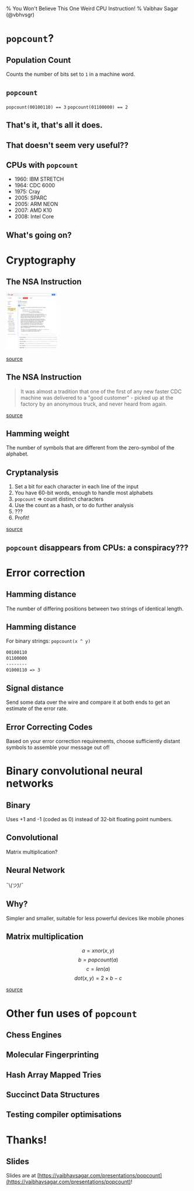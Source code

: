 % You Won't Believe This One Weird CPU Instruction!
% Vaibhav Sagar (@vbhvsgr)

# `popcount`?

## Population Count

Counts the number of bits set to `1` in a machine word.

## `popcount`

`popcount(00100110) == 3`
`popcount(01100000) == 2`

## That's it, that's all it does.

## That doesn't seem very useful??

## CPUs with `popcount`

- 1960: IBM STRETCH
- 1964: CDC 6000
- 1975: Cray
- 2005: SPARC
- 2005: ARM NEON
- 2007: AMD K10
- 2008: Intel Core

## What's going on?

# Cryptography

## The NSA Instruction

<img src="images/the-nsa-instruction.png" style="height: 11em;">

[source](https://groups.google.com/forum/#!msg/comp.arch/UXEi7G6WHuU/Z2z7fC7Xhr8J)

## The NSA Instruction

> It was almost a tradition that one of the first of any new
> faster CDC machine was delivered to a "good customer" - picked
> up at the factory by an anonymous truck, and never heard
> from again.

[source](http://cryptome.org/jya/sadd.htm)

## Hamming weight

The number of symbols that are different from the zero-symbol of the alphabet.

## Cryptanalysis

1. Set a bit for each character in each line of the input
2. You have 60-bit words, enough to handle most alphabets
3. `popcount` => count distinct characters
4. Use the count as a hash, or to do further analysis
5. ???
6. Profit!

[source](http://www.talkchess.com/forum3/viewtopic.php?t=38521)

## `popcount` disappears from CPUs: a conspiracy???

# Error correction

## Hamming distance

The number of differing positions between two strings of identical length.

## Hamming distance

For binary strings: `popcount(x ^ y)`

```
00100110
01100000
--------
01000110 => 3
```

## Signal distance

Send some data over the wire and compare it at both ends to get an estimate of
the error rate.

## Error Correcting Codes

Based on your error correction requirements, choose sufficiently distant
symbols to assemble your message out of!

# Binary convolutional neural networks

## Binary

Uses +1 and -1 (coded as 0) instead of 32-bit floating point numbers.

## Convolutional

Matrix multiplication?

## Neural Network

¯\\_(ツ)_/¯

## Why?

Simpler and smaller, suitable for less powerful devices like mobile phones

## Matrix multiplication

$$a = xnor(x, y)$$
$$b = popcount(a)$$
$$c = len(a)$$
$$dot(x,y) = 2\times b \minus c$$

[source](https://sushscience.wordpress.com/2017/10/01/understanding-binary-neural-networks/)

# Other fun uses of `popcount`

## Chess Engines

## Molecular Fingerprinting

## Hash Array Mapped Tries

## Succinct Data Structures

## Testing compiler optimisations

# Thanks!

## Slides

Slides are at [https://vaibhavsagar.com/presentations/popcount](https://vaibhavsagar.com/presentations/popcount)!
